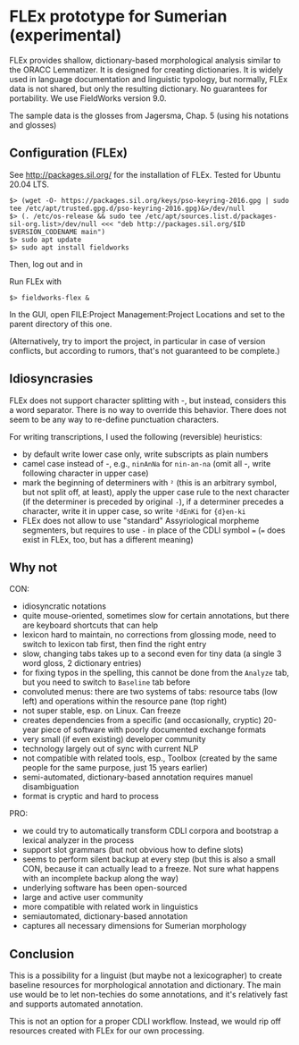 # FLEx prototype for Sumerian (experimental)

FLEx provides shallow, dictionary-based morphological analysis similar to the ORACC Lemmatizer.
It is designed for creating dictionaries. It is widely used in language documentation and
linguistic typology, but normally, FLEx data is not shared, but only the resulting dictionary.
No guarantees for portability. We use FieldWorks version 9.0.

The sample data is the glosses from Jagersma, Chap. 5 (using his notations and glosses)

## Configuration (FLEx)

See http://packages.sil.org/ for the installation of FLEx. Tested for Ubuntu 20.04 LTS.

    $> (wget -O- https://packages.sil.org/keys/pso-keyring-2016.gpg | sudo tee /etc/apt/trusted.gpg.d/pso-keyring-2016.gpg)&>/dev/null
    $> (. /etc/os-release && sudo tee /etc/apt/sources.list.d/packages-sil-org.list>/dev/null <<< "deb http://packages.sil.org/$ID $VERSION_CODENAME main")
    $> sudo apt update
    $> sudo apt install fieldworks

Then, log out and in

Run FLEx with

    $> fieldworks-flex &

In the GUI, open FILE:Project Management:Project Locations and set to the parent directory of this one.

(Alternatively, try to import the project, in particular in case of version conflicts, but according to rumors, that's not guaranteed to be complete.)

## Idiosyncrasies

FLEx does not support character splitting with -, but instead, considers this a word separator. There is no way to override this behavior. There does not seem to be any way to re-define punctuation characters.

For writing transcriptions, I used the following (reversible) heuristics:

- by default write lower case only, write subscripts as plain numbers
- camel case instead of -, e.g., `ninAnNa` for `nin-an-na` (omit all -, write following character in upper case)
- mark the beginning of determiners with `²` (this is an arbitrary symbol, but not split off, at least), apply the upper case rule to the next character (if the determiner is preceded by original `-`), if a determiner precedes a character, write it in upper case, so write `²dEnKi` for `{d}en-ki`
- FLEx does not allow to use "standard" Assyriological morpheme segmenters, but requires to use `-` in place of the CDLI symbol `=` (`=` does exist in FLEx, too, but has a different meaning)

## Why not

CON:
- idiosyncratic notations
- quite mouse-oriented, sometimes slow for certain annotations, but there are keyboard shortcuts that can help
- lexicon hard to maintain, no corrections from glossing mode, need to switch to lexicon tab first, then find the right entry
- slow, changing tabs takes up to a second even for tiny data (a single 3 word gloss, 2 dictionary entries)
- for fixing typos in the spelling, this cannot be done from the `Analyze` tab, but you need to switch to `Baseline` tab before
- convoluted menus: there are two systems of tabs: resource tabs (low left) and operations within the resource pane (top right)
- not super stable, esp. on Linux. Can freeze
- creates dependencies from a specific (and occasionally, cryptic) 20-year piece of software with poorly documented exchange formats
- very small (if even existing) developer community
- technology largely out of sync with current NLP
- not compatible with related tools, esp., Toolbox (created by the same people for the same purpose, just 15 years earlier)
- semi-automated, dictionary-based annotation requires manuel disambiguation
- format is cryptic and hard to process

PRO:
- we could try to automatically transform CDLI corpora and bootstrap a lexical analyzer in the process
- support slot grammars (but not obvious how to define slots)
- seems to perform silent backup at every step (but this is also a small CON, because it can actually lead to a freeze. Not sure what happens with an incomplete backup along the way)
- underlying software has been open-sourced
- large and active user community
- more compatible with related work in linguistics
- semiautomated, dictionary-based annotation
- captures all necessary dimensions for Sumerian morphology

## Conclusion

This is a possibility for a linguist (but maybe not a lexicographer) to create baseline resources for morphological annotation and dictionary. The main use would be to let non-techies do some annotations, and it's relatively fast and supports automated annotation.

This is not an option for a proper CDLI workflow. Instead, we would rip off resources created with FLEx for our own processing.
